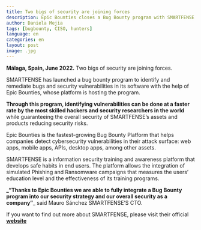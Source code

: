 ```yaml
---
title: Two bigs of security are joining forces
description: Epic Bounties closes a Bug Bounty program with SMARTFENSE
author: Daniela Mejia
tags: [bugbounty, CISO, hunters]
language: en
categories: en
layout: post
image: .jpg
---
```


**Málaga, Spain, June 2022.** Two bigs of security are joining forces.

SMARTFENSE has launched a bug bounty program to identify and remediate bugs and security vulnerabilities in its software with the help of Epic Bounties, whose platform is hosting the program.

**Through this program, identifying vulnerabilities can be done at a faster rate by the most skilled hackers and security researchers in the world** while guaranteeing the overall security of SMARTFENSE’s assets and products reducing security risks.

Epic Bounties is the fastest-growing Bug Bounty Platform that helps companies detect cybersecurity vulnerabilities in their attack surface: web apps, mobile apps, APIs, desktop apps, among other assets.

SMARTFENSE is a information security training and awareness platform that develops safe habits in end users. The platform allows the integration of simulated Phishing and Ransomware campaigns that measures the users’ education level and the effectiveness of its training programs.

**_“Thanks to Epic Bounties we are able to fully integrate a Bug Bounty program into our security strategy and our overall security as a company”**_ said Mauro Sánchez SMARTFENSE’S CTO.

If you want to find out more about SMARTFENSE, please visit their official **[website](https://www.smartfense.com/en-us/)**
